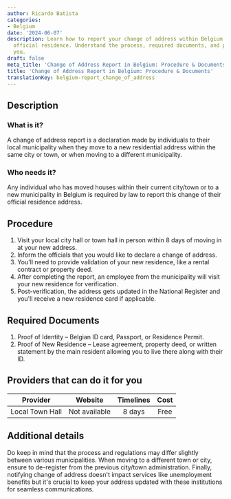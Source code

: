 ```yaml
---
author: Ricardo Batista
categories:
- Belgium
date: '2024-06-07'
description: Learn how to report your change of address within Belgium to update your
  official residence. Understand the process, required documents, and providers near
  you.
draft: false
meta_title: 'Change of Address Report in Belgium: Procedure & Documents'
title: 'Change of Address Report in Belgium: Procedure & Documents'
translationKey: belgium-report_change_of_address
---
```



## Description
### What is it?
A change of address report is a declaration made by individuals to their local municipality when they move to a new residential address within the same city or town, or when moving to a different municipality.

### Who needs it?
Any individual who has moved houses within their current city/town or to a new municipality in Belgium is required by law to report this change of their official residence address.

## Procedure
1. Visit your local city hall or town hall in person within 8 days of moving in at your new address.
2. Inform the officials that you would like to declare a change of address.
3. You'll need to provide validation of your new residence, like a rental contract or property deed.
4. After completing the report, an employee from the municipality will visit your new residence for verification.
5. Post-verification, the address gets updated in the National Register and you'll receive a new residence card if applicable.

## Required Documents
1. Proof of Identity – Belgian ID card, Passport, or Residence Permit.
2. Proof of New Residence – Lease agreement, property deed, or written statement by the main resident allowing you to live there along with their ID.

## Providers that can do it for you

| Provider        |     Website     |     Timelines    |       Cost      |
| --------------- | --------------- |  :-------------: | :-------------: |
| Local Town Hall |  Not available  |      8 days      |        Free     |

## Additional details
Do keep in mind that the process and regulations may differ slightly between various municipalities. When moving to a different town or city, ensure to de-register from the previous city/town administration. Finally, notifying change of address doesn't impact services like unemployment benefits but it's crucial to keep your address updated with these institutions for seamless communications.